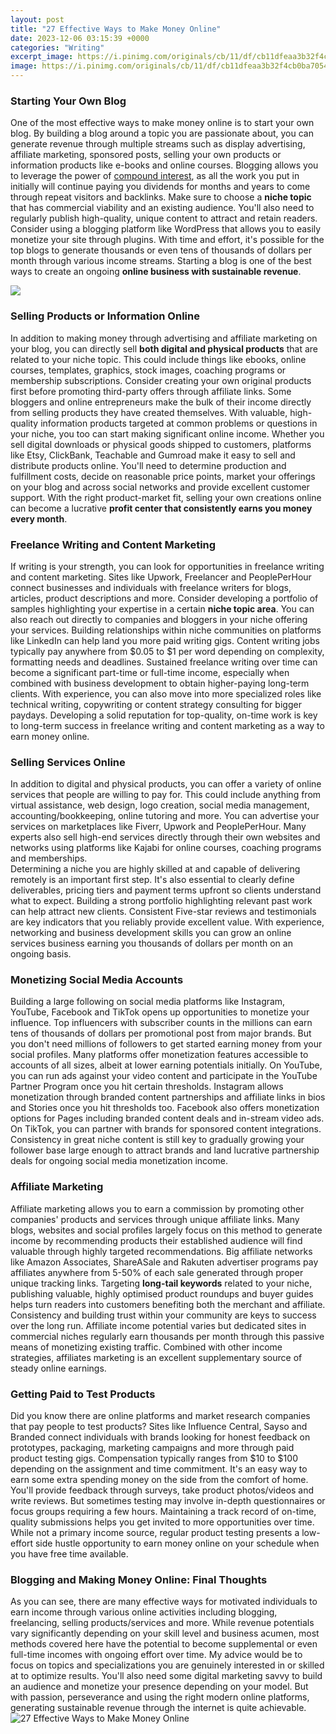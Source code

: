 ```yaml
---
layout: post
title: "27 Effective Ways to Make Money Online"
date: 2023-12-06 03:15:39 +0000
categories: "Writing"
excerpt_image: https://i.pinimg.com/originals/cb/11/df/cb11dfeaa3b32f4cb0ba7054c8308bdc.png
image: https://i.pinimg.com/originals/cb/11/df/cb11dfeaa3b32f4cb0ba7054c8308bdc.png
---
```


### Starting Your Own Blog
One of the most effective ways to make money online is to start your own blog. By building a blog around a topic you are passionate about, you can generate revenue through multiple streams such as display advertising, affiliate marketing, sponsored posts, selling your own products or information products like e-books and online courses. Blogging allows you to leverage the power of [compound interest](https://yt.io.vn/collection/aden), as all the work you put in initially will continue paying you dividends for months and years to come through repeat visitors and backlinks. 
Make sure to choose a **niche topic** that has commercial viability and an existing audience. You'll also need to regularly publish high-quality, unique content to attract and retain readers. Consider using a blogging platform like WordPress that allows you to easily monetize your site through plugins. With time and effort, it's possible for the top blogs to generate thousands or even tens of thousands of dollars per month through various income streams. Starting a blog is one of the best ways to create an ongoing **online business with sustainable revenue**.

![](https://i1.wp.com/challengingcoder.com/wp-content/uploads/2020/07/rItGZ4vquWk-1.png?fit=1080%2C720&amp;ssl=1)
### Selling Products or Information Online
In addition to making money through advertising and affiliate marketing on your blog, you can directly sell **both digital and physical products** that are related to your niche topic. This could include things like ebooks, online courses, templates, graphics, stock images, coaching programs or membership subscriptions. Consider creating your own original products first before promoting third-party offers through affiliate links. Some bloggers and online entrepreneurs make the bulk of their income directly from selling products they have created themselves. With valuable, high-quality information products targeted at common problems or questions in your niche, you too can start making significant online income. 
Whether you sell digital downloads or physical goods shipped to customers, platforms like Etsy, ClickBank, Teachable and Gumroad make it easy to sell and distribute products online. You'll need to determine production and fulfillment costs, decide on reasonable price points, market your offerings on your blog and across social networks and provide excellent customer support. With the right product-market fit, selling your own creations online can become a lucrative **profit center that consistently earns you money every month**.
### Freelance Writing and Content Marketing
If writing is your strength, you can look for opportunities in freelance writing and content marketing. Sites like Upwork, Freelancer and PeoplePerHour connect businesses and individuals with freelance writers for blogs, articles, product descriptions and more. Consider developing a portfolio of samples highlighting your expertise in a certain **niche topic area**. You can also reach out directly to companies and bloggers in your niche offering your services. Building relationships within niche communities on platforms like LinkedIn can help land you more paid writing gigs. 
Content writing jobs typically pay anywhere from $0.05 to $1 per word depending on complexity, formatting needs and deadlines. Sustained freelance writing over time can become a significant part-time or full-time income, especially when combined with business development to obtain higher-paying long-term clients. With experience, you can also move into more specialized roles like technical writing, copywriting or content strategy consulting for bigger paydays. Developing a solid reputation for top-quality, on-time work is key to long-term success in freelance writing and content marketing as a way to earn money online.
### Selling Services Online 
In addition to digital and physical products, you can offer a variety of online services that people are willing to pay for. This could include anything from virtual assistance, web design, logo creation, social media management, accounting/bookkeeping, online tutoring and more. You can advertise your services on marketplaces like Fiverr, Upwork and PeoplePerHour. Many experts also sell high-end services directly through their own websites and networks using platforms like Kajabi for online courses, coaching programs and memberships.  
Determining a niche you are highly skilled at and capable of delivering remotely is an important first step. It's also essential to clearly define deliverables, pricing tiers and payment terms upfront so clients understand what to expect. Building a strong portfolio highlighting relevant past work can help attract new clients. Consistent Five-star reviews and testimonials are key indicators that you reliably provide excellent value. With experience, networking and business development skills you can grow an online services business earning you thousands of dollars per month on an ongoing basis.
### Monetizing Social Media Accounts
Building a large following on social media platforms like Instagram, YouTube, Facebook and TikTok opens up opportunities to monetize your influence. Top influencers with subscriber counts in the millions can earn tens of thousands of dollars per promotional post from major brands. But you don't need millions of followers to get started earning money from your social profiles. Many platforms offer monetization features accessible to accounts of all sizes, albeit at lower earning potentials initially. 
On YouTube, you can run ads against your video content and participate in the YouTube Partner Program once you hit certain thresholds. Instagram allows monetization through branded content partnerships and affiliate links in bios and Stories once you hit thresholds too. Facebook also offers monetization options for Pages including branded content deals and in-stream video ads. On TikTok, you can partner with brands for sponsored content integrations. Consistency in great niche content is still key to gradually growing your follower base large enough to attract brands and land lucrative partnership deals for ongoing social media monetization income.
### Affiliate Marketing
Affiliate marketing allows you to earn a commission by promoting other companies' products and services through unique affiliate links. Many blogs, websites and social profiles largely focus on this method to generate income by recommending products their established audience will find valuable through highly targeted recommendations. Big affiliate networks like Amazon Associates, ShareASale and Rakuten advertiser programs pay affiliates anywhere from 5-50% of each sale generated through proper unique tracking links. 
Targeting **long-tail keywords** related to your niche, publishing valuable, highly optimised product roundups and buyer guides helps turn readers into customers benefiting both the merchant and affiliate. Consistency and building trust within your community are keys to success over the long run. Affiliate income potential varies but dedicated sites in commercial niches regularly earn thousands per month through this passive means of monetizing existing traffic. Combined with other income strategies, affiliates marketing is an excellent supplementary source of steady online earnings.
### Getting Paid to Test Products
Did you know there are online platforms and market research companies that pay people to test products? Sites like Influence Central, Sayso and Branded connect individuals with brands looking for honest feedback on prototypes, packaging, marketing campaigns and more through paid product testing gigs. Compensation typically ranges from $10 to $100 depending on the assignment and time commitment. 
It's an easy way to earn some extra spending money on the side from the comfort of home. You'll provide feedback through surveys, take product photos/videos and write reviews. But sometimes testing may involve in-depth questionnaires or focus groups requiring a few hours. Maintaining a track record of on-time, quality submissions helps you get invited to more opportunities over time. While not a primary income source, regular product testing presents a low-effort side hustle opportunity to earn money online on your schedule when you have free time available.
### Blogging and Making Money Online: Final Thoughts
As you can see, there are many effective ways for motivated individuals to earn income through various online activities including blogging, freelancing, selling products/services and more. While revenue potentials vary significantly depending on your skill level and business acumen, most methods covered here have the potential to become supplemental or even full-time incomes with ongoing effort over time. My advice would be to focus on topics and specializations you are genuinely interested in or skilled at to optimize results. You'll also need some digital marketing savvy to build an audience and monetize your presence depending on your model. But with passion, perseverance and using the right modern online platforms, generating sustainable revenue through the internet is quite achievable.
![27 Effective Ways to Make Money Online](https://i.pinimg.com/originals/cb/11/df/cb11dfeaa3b32f4cb0ba7054c8308bdc.png)